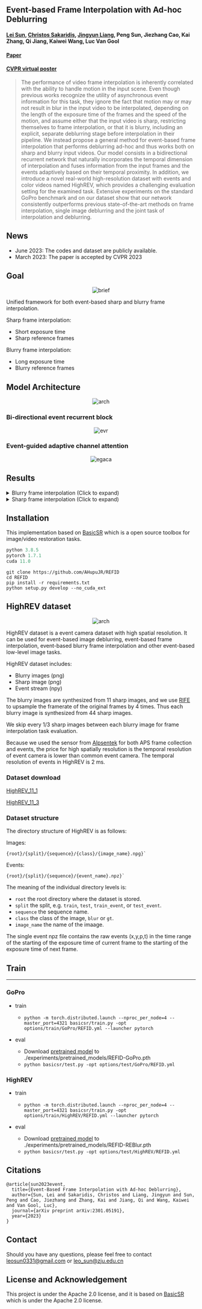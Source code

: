 Event-based Frame Interpolation with Ad-hoc Deblurring
---
#### [Lei Sun](https://ahupujr.github.io/), [Christos Sakaridis](https://people.ee.ethz.ch/~csakarid/), [Jingyun Liang](https://jingyunliang.github.io/), Peng Sun, Jiezhang Cao, Kai Zhang, Qi Jiang, Kaiwei Wang, Luc Van Gool
#### [Paper](https://openaccess.thecvf.com/content/CVPR2023/papers/Sun_Event-Based_Frame_Interpolation_With_Ad-Hoc_Deblurring_CVPR_2023_paper.pdf)
#### [CVPR virtual poster](https://cvpr2023.thecvf.com/virtual/2023/poster/22871)
> The performance of video frame interpolation is inherently correlated with the ability to handle motion in the input scene. Even though previous works recognize the utility of asynchronous event information for this task, they ignore the fact that motion may or may not result in blur in the input video to be interpolated, depending on the length of the exposure time of the frames and the speed of the motion, and assume either that the input video is sharp, restricting themselves to frame interpolation, or that it is blurry, including an explicit, separate deblurring stage before interpolation in their pipeline. We instead propose a general method for event-based frame interpolation that performs deblurring ad-hoc and thus works both on sharp and blurry input videos. Our model consists in a bidirectional recurrent network that naturally incorporates the temporal dimension of interpolation and fuses information from the input frames and the events adaptively based on their temporal proximity. In addition, we introduce a novel real-world high-resolution dataset with events and color videos named HighREV, which provides a challenging evaluation setting for the examined task. Extensive experiments on the standard GoPro benchmark and on our dataset show that our network consistently outperforms previous state-of-the-art methods on frame interpolation, single image deblurring and the joint task of interpolation and deblurring.


## News
- June 2023: The codes and dataset are publicly available.
- March 2023: The paper is accepted by CVPR 2023


## Goal
<div style="text-align: center">
<img src="figures/brief.png" alt="brief" style="zoom:100%;" div align=center/>
</div>

Unified framework for both event-based sharp and blurry frame interpolation.

Sharp frame interpolation:
- Short exposure time
- Sharp reference frames

Blurry frame interpolation:
- Long exposure time
- Blurry reference frames



## Model Architecture
<div style="text-align: center">
<img src="figures/model_arch.png" alt="arch" style="zoom:100%;" div align=center/>
</div>


### Bi-directional event recurrent block
<div style="text-align: center">
<img src="figures/evr.png" alt="evr" style="zoom:100%;" div align=center/>
</div>

### Event-guided adaptive channel attention
<div style="text-align: center">
<img src="figures/egaca.png" alt="egaca" style="zoom:100%;" />
</div>

## Results
<details><summary>Blurry frame interpolation (Click to expand) </summary>
<img src="figures/qualitative_blurry_interpo.png" alt="blurry_interpo" style="zoom:100%;" />
<img src="figures/table_blurry_interpo.png" alt="blurry_interpo" style="zoom:100%;" />
</details>

<details><summary>Sharp frame interpolation (Click to expand) </summary>
<img src="figures/qualitative_sharp_interpo.png" alt="sharp_interpo" style="zoom:100%;" />
<img src="figures/table_sharp_interpo.png" alt="sharp_interpo" style="zoom:100%;" />
</details>

## Installation
This implementation based on [BasicSR](https://github.com/xinntao/BasicSR) which is a open source toolbox for image/video restoration tasks. 

```python
python 3.8.5
pytorch 1.7.1
cuda 11.0
```



```
git clone https://github.com/AHupuJR/REFID
cd REFID
pip install -r requirements.txt
python setup.py develop --no_cuda_ext
```

## <span id="dataset_section"> HighREV dataset </span> 

<div style="text-align: center">
<img src="figures/dataset.png" alt="arch" style="zoom:100%;" div align=center/>
</div>

HighREV dataset is a event camera dataset with high spatial resolution. It can be used for event-based image deblurring, event-based frame interpolation, event-based blurry frame interpolation and other event-based low-level image tasks.

HighREV dataset includes:
- Blurry images (png)
- Sharp image (png)
- Event stream (npy)

The blurry images are synthesized from 11 sharp images, and we use [RIFE][rife_codes] to upsample the framerate of the original frames by 4 times. Thus each blurry image is synthesized from 44 sharp images.

We skip every 1/3 sharp images between each blurry image for frame interpolation task evaluation.

Because we used the sensor from [Alpsentek][alpsentek_link] for both APS frame collection and events, the price for high spatially resolution is the temporal resolution of event camera is lower than common event camera. The temporal resolution of events in HighREV is 2 ms.


### Dataset download

[HighREV_11_1][dataset_eth_link_11_1]

[HighREV_11_3][dataset_eth_link_11_3]


### Dataset structure

The directory structure of HighREV is as follows:

Images:
```
{root}/{split}/{sequence}/{class}/{image_name}.npg}`
```

Events:
```
{root}/{split}/{sequence}/{event_name}.npz}`
```

The meaning of the individual directory levels is:
 - `root`      the root directory where the dataset is stored.
 - `split`     the split, e.g. `train`, `test`, `train_event`, or `test_event`.
 - `sequence`  the sequence name.
 - `class`     the class of the image, `blur` or `gt`.
 - `image_name` the name of the imaage. 

The single event npz file contains the raw events (x,y,p,t) in the time range of the starting of the exposure time of current frame to the starting of the exposure time of next frame.



## Train
---
### GoPro

* train

  * ```python -m torch.distributed.launch --nproc_per_node=4 --master_port=4321 basicsr/train.py -opt options/train/GoPro/REFID.yml --launcher pytorch```

* eval
  * Download [pretrained model](link) to ./experiments/pretrained_models/REFID-GoPro.pth
  * ```python basicsr/test.py -opt options/test/GoPro/REFID.yml  ```
  

### HighREV

* train

  * ```python -m torch.distributed.launch --nproc_per_node=4 --master_port=4321 basicsr/train.py -opt options/train/HighREV/REFID.yml --launcher pytorch```

* eval
  * Download [pretrained model](link) to ./experiments/pretrained_models/REFID-REBlur.pth
  * ```python basicsr/test.py -opt options/test/HighREV/REFID.yml ```
  

## Citations

```
@article{sun2023event,
  title={Event-Based Frame Interpolation with Ad-hoc Deblurring},
  author={Sun, Lei and Sakaridis, Christos and Liang, Jingyun and Sun, Peng and Cao, Jiezhang and Zhang, Kai and Jiang, Qi and Wang, Kaiwei and Van Gool, Luc},
  journal={arXiv preprint arXiv:2301.05191},
  year={2023}
}
```


## Contact
Should you have any questions, please feel free to contact leosun0331@gmail.com or leo_sun@zju.edu.cn


## License and Acknowledgement

This project is under the Apache 2.0 license, and it is based on [BasicSR](https://github.com/xinntao/BasicSR) which is under the Apache 2.0 license.


[rife_codes]: <https://github.com/megvii-research/ECCV2022-RIFE>
[dataset_eth_link_readme]: <https://data.vision.ee.ethz.ch/leisun/shared/HighREV_README.md>
[dataset_eth_link_11_1]: <https://data.vision.ee.ethz.ch/leisun/shared/UND_11_1.tar.gz>
[dataset_eth_link_11_3]: <https://data.vision.ee.ethz.ch/leisun/shared/UND_11_3.tar.gz>
[alpsentek_link]: <https://www.alpsentek.com/>
[github_website]: <https://github.com/AHupuJR/REFID>
[HighREV_pretrained_weights]: <TODO>
[GoPro_pretrained_weights]: <TODO>